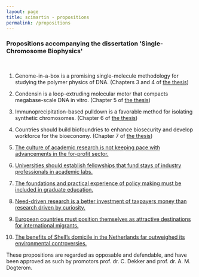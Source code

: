 ```yaml
---
layout: page
title: scimartin - propositions
permalink: /propositions
---
```



### Propositions accompanying the dissertation 'Single-Chromosome Biophysics'

<br>

1. Genome-in-a-box is a promising single-molecule methodology for studying the polymer physics of DNA. (Chapters 3 and 4 of [the thesis](https://resolver.tudelft.nl/uuid:08912541-02f4-44af-b8a6-c3b7a3647f17))

2. Condensin is a loop-extruding molecular motor that compacts megabase-scale DNA in vitro. (Chapter 5 of [the thesis](https://resolver.tudelft.nl/uuid:08912541-02f4-44af-b8a6-c3b7a3647f17))

3. Immunoprecipitation-based pulldown is a favorable method for isolating synthetic chromosomes. (Chapter 6 of [the thesis](https://resolver.tudelft.nl/uuid:08912541-02f4-44af-b8a6-c3b7a3647f17))

4. Countries should build biofoundries to enhance biosecurity and develop workforce for the bioeconomy. (Chapter 7 of [the thesis](https://resolver.tudelft.nl/uuid:08912541-02f4-44af-b8a6-c3b7a3647f17))

5. [The culture of academic research is not keeping pace with advancements in the for-profit sector.](propositions/MakingAcademiaBetter1.html)

6. [Universities should establish fellowships that fund stays of industry professionals in academic labs.](propositions/MakingAcademiaBetter2.html)

7. [The foundations and practical experience of policy making must be included in graduate education.](propositions/MakingAcademiaBetter3.html)

8. [Need-driven research is a better investment of taxpayers money than research driven by curiosity.](propositions/MakingAcademiaBetter4.html)

9. [European countries must position themselves as attractive destinations for international migrants.](propositions/Migration.html)

10. [The benefits of Shell’s domicile in the Netherlands far outweighed its environmental controversies.](propositions/Shell.html)



<div class="col three caption">These propositions are regarded as opposable and defendable, and have been approved as such by promotors prof. dr. C. Dekker and prof. dr. A. M. Dogterom.</div>
